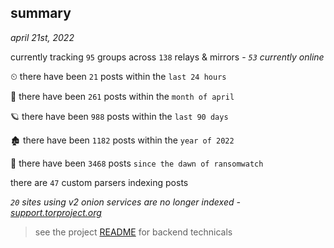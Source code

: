 
## summary
_april 21st, 2022_

currently tracking `95` groups across `138` relays & mirrors - _`53` currently online_

⏲ there have been `21` posts within the `last 24 hours`

🦈 there have been `261` posts within the `month of april`

🪐 there have been `988` posts within the `last 90 days`

🏚 there have been `1182` posts within the `year of 2022`

🦕 there have been `3468` posts `since the dawn of ransomwatch`

there are `47` custom parsers indexing posts

_`20` sites using v2 onion services are no longer indexed - [support.torproject.org](https://support.torproject.org/onionservices/v2-deprecation/)_

> see the project [README](https://github.com/thetanz/ransomwatch#ransomwatch--) for backend technicals
